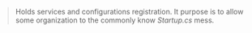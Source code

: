 ﻿> Holds services and configurations registration. 
> It purpose is to allow some organization to the commonly 
> know _Startup.cs_ mess.